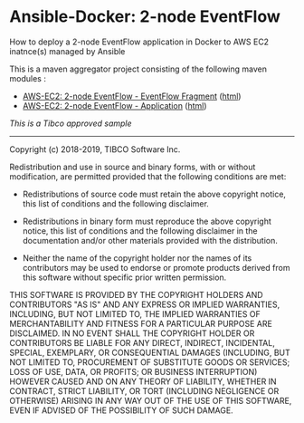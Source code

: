 # Ansible-Docker: 2-node EventFlow

How to deploy a 2-node EventFlow application in Docker to AWS EC2 inatnce(s) managed by Ansible

This is a maven aggregator project consisting of the following maven modules :

* [AWS-EC2: 2-node EventFlow - EventFlow Fragment](ef-2node-awsec2-ef/src/site/markdown/index.md) ([html](https://tibcosoftware.github.io/tibco-streaming-samples/10.5.0/docker/ef-2node-awsec2/ef-2node-awsec2-ef/))
* [AWS-EC2: 2-node EventFlow - Application](ef-2node-awsec2-app/src/site/markdown/index.md) ([html](https://tibcosoftware.github.io/tibco-streaming-samples/10.5.0/docker/ef-2node-awsec2/ef-2node-awsec2-app/))

_This is a Tibco approved sample_

---
Copyright (c) 2018-2019, TIBCO Software Inc.

Redistribution and use in source and binary forms, with or without
modification, are permitted provided that the following conditions are met:

* Redistributions of source code must retain the above copyright notice, this
  list of conditions and the following disclaimer.

* Redistributions in binary form must reproduce the above copyright notice,
  this list of conditions and the following disclaimer in the documentation
  and/or other materials provided with the distribution.

* Neither the name of the copyright holder nor the names of its
  contributors may be used to endorse or promote products derived from
  this software without specific prior written permission.

THIS SOFTWARE IS PROVIDED BY THE COPYRIGHT HOLDERS AND CONTRIBUTORS "AS IS"
AND ANY EXPRESS OR IMPLIED WARRANTIES, INCLUDING, BUT NOT LIMITED TO, THE
IMPLIED WARRANTIES OF MERCHANTABILITY AND FITNESS FOR A PARTICULAR PURPOSE ARE
DISCLAIMED. IN NO EVENT SHALL THE COPYRIGHT HOLDER OR CONTRIBUTORS BE LIABLE
FOR ANY DIRECT, INDIRECT, INCIDENTAL, SPECIAL, EXEMPLARY, OR CONSEQUENTIAL
DAMAGES (INCLUDING, BUT NOT LIMITED TO, PROCUREMENT OF SUBSTITUTE GOODS OR
SERVICES; LOSS OF USE, DATA, OR PROFITS; OR BUSINESS INTERRUPTION) HOWEVER
CAUSED AND ON ANY THEORY OF LIABILITY, WHETHER IN CONTRACT, STRICT LIABILITY,
OR TORT (INCLUDING NEGLIGENCE OR OTHERWISE) ARISING IN ANY WAY OUT OF THE USE
OF THIS SOFTWARE, EVEN IF ADVISED OF THE POSSIBILITY OF SUCH DAMAGE.
